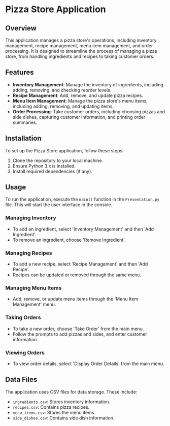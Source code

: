 # Pizza Store Application

## Overview
This application manages a pizza store's operations, including inventory management, recipe management, menu item management, and order processing. It is designed to streamline the process of managing a pizza store, from handling ingredients and recipes to taking customer orders.

## Features
- **Inventory Management**: Manage the inventory of ingredients, including adding, removing, and checking reorder levels.
- **Recipe Management**: Add, remove, and update pizza recipes.
- **Menu Item Management**: Manage the pizza store's menu items, including adding, removing, and updating items.
- **Order Processing**: Take customer orders, including choosing pizzas and side dishes, capturing customer information, and printing order summaries.

## Installation
To set up the Pizza Store application, follow these steps:
1. Clone the repository to your local machine.
2. Ensure Python 3.x is installed.
3. Install required dependencies (if any).

## Usage
To run the application, execute the `main()` function in the `Presentation.py` file. This will start the user interface in the console.

### Managing Inventory
- To add an ingredient, select 'Inventory Management' and then 'Add Ingredient'.
- To remove an ingredient, choose 'Remove Ingredient'.

### Managing Recipes
- To add a new recipe, select 'Recipe Management' and then 'Add Recipe'.
- Recipes can be updated or removed through the same menu.

### Managing Menu Items
- Add, remove, or update menu items through the 'Menu Item Management' menu.

### Taking Orders
- To take a new order, choose 'Take Order' from the main menu.
- Follow the prompts to add pizzas and sides, and enter customer information.

### Viewing Orders
- To view order details, select 'Display Order Details' from the main menu.

## Data Files
The application uses CSV files for data storage. These include:
- `ingredients.csv`: Stores inventory information.
- `recipes.csv`: Contains pizza recipes.
- `menu_items.csv`: Stores the menu items.
- `side_dishes.csv`: Contains side dish information.

